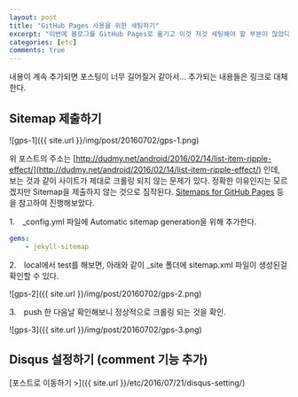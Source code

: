 ```yaml
---
layout: post
title: "GitHub Pages 사용을 위한 세팅하기"
excerpt: "이번에 블로그를 GitHub Pages로 옮기고 이것 저것 세팅해야 할 부분이 많았다. 여러 포스트로 작성하는 것 보다 하나의 글에 모아두는게 나을 것 같다는 생각이 들어, 이곳에 내용을 계속 추가하기로 한다."
categories: [etc]
comments: true
---
```


내용이 계속 추가되면 포스팅이 너무 길어질거 같아서... 추가되는 내용들은 링크로 대체한다.

## Sitemap 제출하기

![gps-1]({{ site.url }}/img/post/20160702/gps-1.png)

위 포스트의 주소는 [http://dudmy.net/android/2016/02/14/list-item-ripple-effect/](http://dudmy.net/android/2016/02/14/list-item-ripple-effect/) 인데, 보는 것과 같이 사이트가 제대로 크롤링 되지 않는 문제가 있다. 정확한 이유인지는 모르겠지만 Sitemap을 제출하지 않는 것으로 짐작된다. [Sitemaps for GitHub Pages](https://help.github.com/articles/sitemaps-for-github-pages/) 등을 참고하여 진행해보았다.

1.　_config.yml 파일에 Automatic sitemap generation을 위해 추가한다.

```yml
gems:
    - jekyll-sitemap
```

2.　local에서 test를 해보면, 아래와 같이 _site 폴더에 sitemap.xml 파일이 생성된걸 확인할 수 있다.

![gps-2]({{ site.url }}/img/post/20160702/gps-2.png)

3.　push 한 다음날 확인해보니 정상적으로 크롤링 되는 것을 확인.

![gps-3]({{ site.url }}/img/post/20160702/gps-3.png)


## Disqus 설정하기 (comment 기능 추가)

[포스트로 이동하기 >]({{ site.url }}/etc/2016/07/21/disqus-setting/)